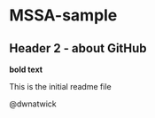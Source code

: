 # MSSA-sample

## Header 2 - about GitHub

**bold text**

This is the initial readme file

@dwnatwick
